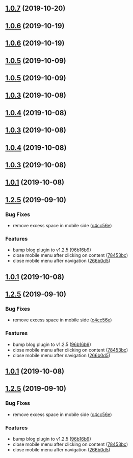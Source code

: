 ## [1.0.7](https://github.com/z3by/vuepress-theme-modern-blog/compare/v1.0.6...v1.0.7) (2019-10-20)



## [1.0.6](https://github.com/z3by/vuepress-theme-modern-blog/compare/v1.0.5...v1.0.6) (2019-10-19)



## [1.0.6](https://github.com/z3by/vuepress-theme-modern-blog/compare/v1.0.5...v1.0.6) (2019-10-19)



## [1.0.5](https://github.com/z3by/vuepress-theme-modern-blog/compare/v1.0.3...v1.0.5) (2019-10-09)



## [1.0.5](https://github.com/z3by/vuepress-theme-modern-blog/compare/v1.0.3...v1.0.5) (2019-10-09)



## [1.0.3](https://github.com/z3by/vuepress-theme-modern-blog/compare/v1.2.5...v1.0.3) (2019-10-08)



## [1.0.4](https://github.com/z3by/vuepress-theme-modern-blog/compare/v1.0.3...v1.0.4) (2019-10-08)



## [1.0.3](https://github.com/z3by/vuepress-theme-modern-blog/compare/v1.2.5...v1.0.3) (2019-10-08)



## [1.0.4](https://github.com/z3by/vuepress-theme-modern-blog/compare/v1.0.3...v1.0.4) (2019-10-08)



## [1.0.3](https://github.com/z3by/vuepress-theme-modern-blog/compare/v1.2.5...v1.0.3) (2019-10-08)



## [1.0.1](https://github.com/z3by/vuepress-theme-modern-blog/compare/v1.2.5...v1.0.1) (2019-10-08)



## [1.2.5](https://github.com/z3by/vuepress-theme-modern-blog/compare/v1.2.4...v1.2.5) (2019-09-10)


### Bug Fixes

* remove excess space in mobile side ([c4cc56e](https://github.com/z3by/vuepress-theme-modern-blog/commit/c4cc56e))


### Features

* bump blog plugin to v1.2.5 ([96b16b9](https://github.com/z3by/vuepress-theme-modern-blog/commit/96b16b9))
* close mobile menu after clicking on content ([78453bc](https://github.com/z3by/vuepress-theme-modern-blog/commit/78453bc))
* close mobile menu after navigation ([266b0d5](https://github.com/z3by/vuepress-theme-modern-blog/commit/266b0d5))



## [1.0.1](https://github.com/z3by/vuepress-theme-modern-blog/compare/v1.2.5...v1.0.1) (2019-10-08)



## [1.2.5](https://github.com/z3by/vuepress-theme-modern-blog/compare/v1.2.4...v1.2.5) (2019-09-10)


### Bug Fixes

* remove excess space in mobile side ([c4cc56e](https://github.com/z3by/vuepress-theme-modern-blog/commit/c4cc56e))


### Features

* bump blog plugin to v1.2.5 ([96b16b9](https://github.com/z3by/vuepress-theme-modern-blog/commit/96b16b9))
* close mobile menu after clicking on content ([78453bc](https://github.com/z3by/vuepress-theme-modern-blog/commit/78453bc))
* close mobile menu after navigation ([266b0d5](https://github.com/z3by/vuepress-theme-modern-blog/commit/266b0d5))



## [1.0.1](https://github.com/z3by/vuepress-theme-modern/compare/v1.2.5...v1.0.1) (2019-10-08)



## [1.2.5](https://github.com/z3by/vuepress-theme-modern/compare/v1.2.4...v1.2.5) (2019-09-10)


### Bug Fixes

* remove excess space in mobile side ([c4cc56e](https://github.com/z3by/vuepress-theme-modern/commit/c4cc56e))


### Features

* bump blog plugin to v1.2.5 ([96b16b9](https://github.com/z3by/vuepress-theme-modern/commit/96b16b9))
* close mobile menu after clicking on content ([78453bc](https://github.com/z3by/vuepress-theme-modern/commit/78453bc))
* close mobile menu after navigation ([266b0d5](https://github.com/z3by/vuepress-theme-modern/commit/266b0d5))



